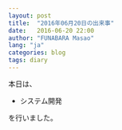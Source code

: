 ```yaml
---
layout: post
title:  "2016年06月20日の出来事"
date:   2016-06-20 22:00
author: "FUNABARA Masao"
lang: "ja"
categories: blog
tags: diary
---
```


本日は、

* システム開発

を行いました。
